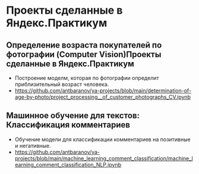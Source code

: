 # Проекты сделанные в Яндекс.Практикум

## Определение возраста покупателей по фотографии (Computer Vision)Проекты сделанные в Яндекс.Практикум
- Построение моделм, которая по фотографии определит приблизительный возраст человека.
 - https://github.com/antbaranov/ya-projects/blob/main/determination-of-age-by-photo/project_processing__of_customer_photographs_CV.ipynb

## Машинное обучение для текстов: Классификация комментариев
- Обучение модели для классификации комментариев на позитивные и негативные.
 - https://github.com/antbaranov/ya-projects/blob/main/machine_learning_comment_classification/machine_learning_comment_classification_NLP.ipynb

